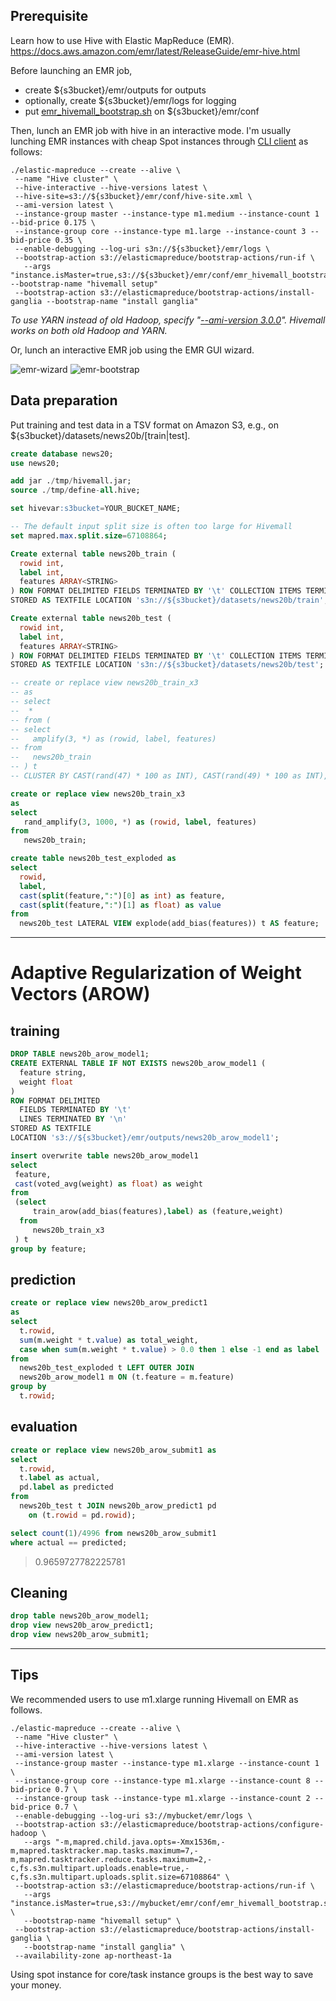 <!--
  Licensed to the Apache Software Foundation (ASF) under one
  or more contributor license agreements.  See the NOTICE file
  distributed with this work for additional information
  regarding copyright ownership.  The ASF licenses this file
  to you under the Apache License, Version 2.0 (the
  "License"); you may not use this file except in compliance
  with the License.  You may obtain a copy of the License at

    http://www.apache.org/licenses/LICENSE-2.0

  Unless required by applicable law or agreed to in writing,
  software distributed under the License is distributed on an
  "AS IS" BASIS, WITHOUT WARRANTIES OR CONDITIONS OF ANY
  KIND, either express or implied.  See the License for the
  specific language governing permissions and limitations
  under the License.
-->

<!-- toc -->
        
## Prerequisite
Learn how to use Hive with Elastic MapReduce (EMR).  
https://docs.aws.amazon.com/emr/latest/ReleaseGuide/emr-hive.html

Before launching an EMR job, 
* create ${s3bucket}/emr/outputs for outputs
* optionally, create ${s3bucket}/emr/logs for logging
* put [emr_hivemall_bootstrap.sh](https://raw.githubusercontent.com/apache/incubator-hivemall/master/resources/misc/emr_hivemall_bootstrap.sh) on ${s3bucket}/emr/conf

Then, lunch an EMR job with hive in an interactive mode.
I'm usually lunching EMR instances with cheap Spot instances through [CLI client](https://aws.amazon.com/jp/tools/) as follows:
```
./elastic-mapreduce --create --alive \
 --name "Hive cluster" \
 --hive-interactive --hive-versions latest \
 --hive-site=s3://${s3bucket}/emr/conf/hive-site.xml \
 --ami-version latest \
 --instance-group master --instance-type m1.medium --instance-count 1 --bid-price 0.175 \
 --instance-group core --instance-type m1.large --instance-count 3 --bid-price 0.35 \
 --enable-debugging --log-uri s3n://${s3bucket}/emr/logs \
 --bootstrap-action s3://elasticmapreduce/bootstrap-actions/run-if \
   --args "instance.isMaster=true,s3://${s3bucket}/emr/conf/emr_hivemall_bootstrap.sh" --bootstrap-name "hivemall setup"
 --bootstrap-action s3://elasticmapreduce/bootstrap-actions/install-ganglia --bootstrap-name "install ganglia"
```
_To use YARN instead of old Hadoop, specify "[--ami-version 3.0.0](http://docs.aws.amazon.com/ElasticMapReduce/latest/DeveloperGuide/emr-plan-ami.html#ami-versions-supported)". Hivemall works on both old Hadoop and YARN._

Or, lunch an interactive EMR job using the EMR GUI wizard.

<img src="../resources/images/emr-wizard.png" alt="emr-wizard"/>

<img src="../resources/images/emr-bootstrap.png" alt="emr-bootstrap"/>

## Data preparation

Put training and test data in a TSV format on Amazon S3, e.g., on ${s3bucket}/datasets/news20b/[train|test].

```sql
create database news20;
use news20;

add jar ./tmp/hivemall.jar;
source ./tmp/define-all.hive;

set hivevar:s3bucket=YOUR_BUCKET_NAME;

-- The default input split size is often too large for Hivemall
set mapred.max.split.size=67108864;

Create external table news20b_train (
  rowid int,
  label int,
  features ARRAY<STRING>
) ROW FORMAT DELIMITED FIELDS TERMINATED BY '\t' COLLECTION ITEMS TERMINATED BY "," 
STORED AS TEXTFILE LOCATION 's3n://${s3bucket}/datasets/news20b/train';

Create external table news20b_test (
  rowid int, 
  label int,
  features ARRAY<STRING>
) ROW FORMAT DELIMITED FIELDS TERMINATED BY '\t' COLLECTION ITEMS TERMINATED BY ","
STORED AS TEXTFILE LOCATION 's3n://${s3bucket}/datasets/news20b/test';

-- create or replace view news20b_train_x3
-- as
-- select 
--  * 
-- from (
-- select
--   amplify(3, *) as (rowid, label, features)
-- from  
--   news20b_train 
-- ) t
-- CLUSTER BY CAST(rand(47) * 100 as INT), CAST(rand(49) * 100 as INT), CAST(rand(50) * 100 as INT);

create or replace view news20b_train_x3
as
select
   rand_amplify(3, 1000, *) as (rowid, label, features)
from  
   news20b_train;

create table news20b_test_exploded as
select 
  rowid,
  label,
  cast(split(feature,":")[0] as int) as feature,
  cast(split(feature,":")[1] as float) as value
from 
  news20b_test LATERAL VIEW explode(add_bias(features)) t AS feature;
```

---
# Adaptive Regularization of Weight Vectors (AROW)

## training
```sql
DROP TABLE news20b_arow_model1;
CREATE EXTERNAL TABLE IF NOT EXISTS news20b_arow_model1 (
  feature string,
  weight float
)
ROW FORMAT DELIMITED 
  FIELDS TERMINATED BY '\t'
  LINES TERMINATED BY '\n'
STORED AS TEXTFILE
LOCATION 's3://${s3bucket}/emr/outputs/news20b_arow_model1';

insert overwrite table news20b_arow_model1
select 
 feature,
 cast(voted_avg(weight) as float) as weight
from 
 (select 
     train_arow(add_bias(features),label) as (feature,weight)
  from 
     news20b_train_x3
 ) t 
group by feature;
```

## prediction
```sql
create or replace view news20b_arow_predict1 
as
select
  t.rowid, 
  sum(m.weight * t.value) as total_weight,
  case when sum(m.weight * t.value) > 0.0 then 1 else -1 end as label
from 
  news20b_test_exploded t LEFT OUTER JOIN
  news20b_arow_model1 m ON (t.feature = m.feature)
group by
  t.rowid;
```

## evaluation
```sql
create or replace view news20b_arow_submit1 as
select 
  t.rowid, 
  t.label as actual, 
  pd.label as predicted
from 
  news20b_test t JOIN news20b_arow_predict1 pd 
    on (t.rowid = pd.rowid);
```

```sql
select count(1)/4996 from news20b_arow_submit1 
where actual == predicted;
```
> 0.9659727782225781

## Cleaning

```sql
drop table news20b_arow_model1;
drop view news20b_arow_predict1;
drop view news20b_arow_submit1;
```

---
## Tips

We recommended users to use m1.xlarge running Hivemall on EMR as follows.
```
./elastic-mapreduce --create --alive \
 --name "Hive cluster" \
 --hive-interactive --hive-versions latest \
 --ami-version latest \
 --instance-group master --instance-type m1.xlarge --instance-count 1 \
 --instance-group core --instance-type m1.xlarge --instance-count 8 --bid-price 0.7 \
 --instance-group task --instance-type m1.xlarge --instance-count 2 --bid-price 0.7 \
 --enable-debugging --log-uri s3://mybucket/emr/logs \
 --bootstrap-action s3://elasticmapreduce/bootstrap-actions/configure-hadoop \
   --args "-m,mapred.child.java.opts=-Xmx1536m,-m,mapred.tasktracker.map.tasks.maximum=7,-m,mapred.tasktracker.reduce.tasks.maximum=2,-c,fs.s3n.multipart.uploads.enable=true,-c,fs.s3n.multipart.uploads.split.size=67108864" \
 --bootstrap-action s3://elasticmapreduce/bootstrap-actions/run-if \
   --args "instance.isMaster=true,s3://mybucket/emr/conf/emr_hivemall_bootstrap.sh" \
   --bootstrap-name "hivemall setup" \
 --bootstrap-action s3://elasticmapreduce/bootstrap-actions/install-ganglia \
   --bootstrap-name "install ganglia" \
 --availability-zone ap-northeast-1a
```
Using spot instance for core/task instance groups is the best way to save your money.

